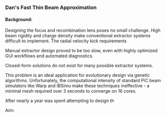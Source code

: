 ### Dan's Fast Thin Beam Approximation

#### Background: 

Designing the focus and recombination lens poses no small challenge. High beam rigidity and charge density make conventional extractor systems difficult to implement. The radial velocity kick requirements 

Manual extractor design proved to be too slow, even with highly optimized GUI workflows and automated diagnostics.

Closed-form solutions do not exist for many possible extractor systems.

This problem is an ideal application for evolutionary design via genetic algorithms. Unfortunately, the computational intensity of standard PiC beam simulators like Warp and IBSimu make these techniques ineffective - a minimal mesh required over 3 seconds to converge on 16 cores.

 After nearly a year was spent attempting to design th



Aim: 





